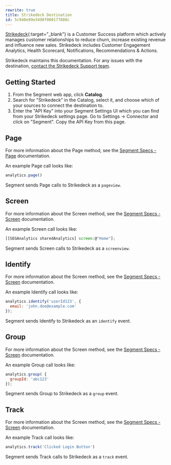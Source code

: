 ```yaml
---
rewrite: true
title: Strikedeck Destination
id: 5c940e99e3498f000177880c
---
```

[Strikedeck](https://strikedeck.com/?utm_source=segmentio&utm_medium=docs&utm_campaign=partners){:target="_blank”} is a Customer Success platform which actively manages customer relationships to reduce churn, increase existing revenue and influence new sales. Strikedeck includes  Customer Engagement Analytics, Health Scorecard, Notifications, Recommendations & Actions.

Strikedeck maintains this documentation. For any issues with the destination, [contact the Strikedeck Support team](mailto:support@strikedeck.com).


## Getting Started



1. From the Segment web app, click **Catalog**.
2. Search for "Strikedeck" in the Catalog, select it, and choose which of your sources to connect the destination to.
3. Enter the "API Key" into your Segment Settings UI which you can find from your Strikedeck settings page. Go to Settings -> Connector and click on "Segment". Copy the API Key from this page.

## Page

For more information about the Page method, see the [Segment Specs - Page](/docs/connections/spec/page/) documentation.

An example Page call looks like:

```js
analytics.page()
```

Segment sends Page calls to Strikedeck as a `pageview`.


## Screen
For more information about the Screen method, see the [Segment Specs - Screen](/docs/connections/spec/screen/) documentation.

An example Screen call looks like:

```js
[[SEGAnalytics sharedAnalytics] screen:@"Home"];
```

Segment sends Screen calls to Strikedeck as a `screenview`.


## Identify
For more information about the Screen method, see the [Segment Specs - Screen](/docs/connections/spec/identify/) documentation.

An example Identify call looks like:

```js
analytics.identify('userId123', {
  email: 'john.doe@example.com'
});
```

Segment sends Identify to Strikedeck as an `identify` event.


## Group

For more information about the Screen method, see the [Segment Specs - Screen](/docs/connections/spec/group/) documentation.

An example Group call looks like:

```js
analytics.group( {
  groupId: 'abc123'
});
```

Segment sends Group to Strikedeck as a `group` event.


## Track

For more information about the Screen method, see the [Segment Specs - Screen](/docs/connections/spec/track/) documentation.

An example Track call looks like:

```js
analytics.track('Clicked Login Button')
```

Segment sends Track calls to Strikedeck as a `track` event.
